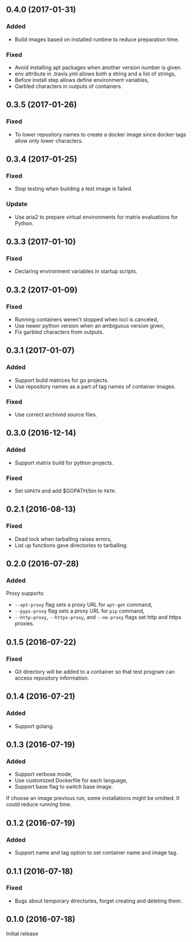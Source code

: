 ## 0.4.0 (2017-01-31)
### Added
- Build images based on installed runtime to reduce preparation time.

### Fixed
- Avoid installing apt packages when another version number is given.
- env attribute in .travis.yml allows both a string and a list of strings,
- Before install step allows define environment variables,
- Garbled characters in outputs of containers.


## 0.3.5 (2017-01-26)
### Fixed
- To lower repository names to create a docker image since docker tags allow only lower characters.


## 0.3.4 (2017-01-25)
### Fixed
- Stop testing when building a test image is failed.

### Update
- Use aria2 to prepare virtual environments for matrix evaluations for Python.


## 0.3.3 (2017-01-10)
### Fixed
- Declaring environment variables in startup scripts.


## 0.3.2 (2017-01-09)
### Fixed
- Running containers weren't stopped when loci is canceled,
- Use newer python version when an ambiguous version given,
- Fix garbled characters from outputs.


## 0.3.1 (2017-01-07)
### Added
- Support build matrices for go projects.
- Use repository names as a part of tag names of container images.

### Fixed
- Use correct archived source files.


## 0.3.0 (2016-12-14)
### Added
- Support matrix build for python projects.

### Fixed
- Set `GOPATH` and add $GOPATH/bin to `PATH`.


## 0.2.1 (2016-08-13)
### Fixed
- Dead lock when tarballing raises errors,
- List up functions gave directories to tarballing.


## 0.2.0 (2016-07-28)
### Added
Proxy supports:
- `--apt-proxy` flag sets a proxy URL for `apt-get` command,
- `--pypi-proxy` flag sets a proxy URL for `pip` command,
- `--http-proxy`, `--https-proxy`, and `--no-proxy` flags set http and https
  proxies.


## 0.1.5 (2016-07-22)
### Fixed
- Git directory will be added to a container so that test program can access
  repository information.


## 0.1.4 (2016-07-21)
### Added
- Support golang.


## 0.1.3 (2016-07-19)
### Added
- Support verbose mode,
- Use customized Dockerfile for each language,
- Support base flag to switch base image.

If choose an image previous run, some installations might be omitted.
It could reduce running time.


## 0.1.2 (2016-07-19)
### Added
- Support name and tag option to set container name and image tag.


## 0.1.1 (2016-07-18)
### Fixed
- Bugs about temporary directories, forget creating and deleting them.


## 0.1.0 (2016-07-18)
Initial release
